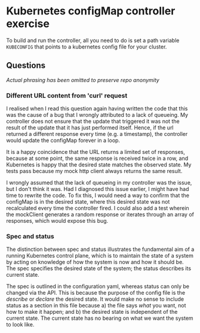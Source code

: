 # Kubernetes configMap controller exercise

To build and run the controller, all you need to do is set a path variable `KUBECONFIG` that points
to a kubernetes config file for your cluster.  

## Questions
_Actual phrasing has been omitted to preserve repo anonymity_

### Different URL content from 'curl' request

I realised when I read this question again having written the code that this was the cause of a bug that
I wrongly attributed to a lack of queueing. My controller does not ensure that the update
that triggered it was not the result of the update that it has just performed itself. Hence,
if the url returned a different response every time (e.g. a timestamp), the controller would
update the configMap forever in a loop.

It is a happy coincidence that the URL returns a limited set of responses, because at some point,
the same response is received twice in a row, and Kubernetes is happy that the desired state
matches the observed state. My tests pass because my mock http client always returns the same result.

I wrongly assumed that the lack of queueing in my controller was the issue, but I don't think it was.
Had I diagnosed this issue earlier, I might have had time to rewrite the code. To fix this, I would
need a way to confirm that the configMap is in the desired state, where this desired state was not
recalculated every time the controller fired. I could also add a test wherein the mockClient generates
a random response or iterates through an array of responses, which would expose this bug.

### Spec and status

The distinction between spec and status illustrates the fundamental aim of a running Kubernetes control plane,
which is to maintain the state of a system by acting on knowledge of how the system is now and how it should be.
The spec specifies the desired state of the system; the status describes its current state.

The spec is outlined in the configuration yaml, whereas status can only be changed via the API. This is because
the purpose of the config file is the _describe_ or _declare_ the desired state. It would make no sense
to include status as a section in this file because a) the file says _what_ you want, not how to make it happen;
and b) the desired state is independent of the current state. The current state has no bearing on what we
want the system to look like.
